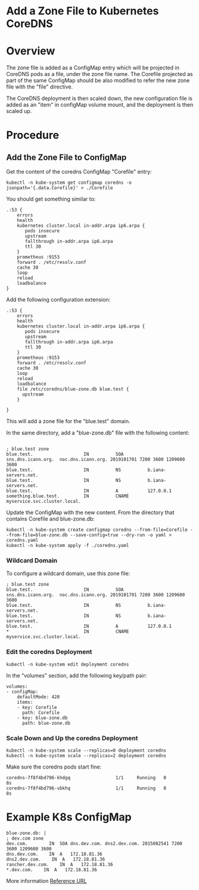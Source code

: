 # Add a Zone File to Kubernetes CoreDNS

# Overview
The zone file is added as a ConfigMap entry which will be projected in CoreDNS pods as a file, under the zone file name. The Corefile projected as part of the same ConfigMap should be also modified to refer the new zone file with the "file" directive.

The CoreDNS deployment is then scaled down, the new configuration file is added as an "item" in configMap volume mount, and the deployment is then scaled up.

# Procedure
## Add the Zone File to ConfigMap
Get the content of the coredns ConfigMap "Corefile" entry:

```
kubectl -n kube-system get configmap coredns -o jsonpath='{.data.Corefile}' > ./Corefile
```
You should get something similar to:

```
.:53 {
    errors
    health
    kubernetes cluster.local in-addr.arpa ip6.arpa {
       pods insecure
       upstream
       fallthrough in-addr.arpa ip6.arpa
       ttl 30
    }
    prometheus :9153
    forward . /etc/resolv.conf
    cache 30
    loop
    reload
    loadbalance
}
```
Add the following configuration extension:

```
.:53 {
    errors
    health
    kubernetes cluster.local in-addr.arpa ip6.arpa {
       pods insecure
       upstream
       fallthrough in-addr.arpa ip6.arpa
       ttl 30
    }
    prometheus :9153
    forward . /etc/resolv.conf
    cache 30
    loop
    reload
    loadbalance
    file /etc/coredns/blue-zone.db blue.test {
      upstream
    }
   
}
```
This will add a zone file for the "blue.test" domain.

In the same directory, add a "blue-zone.db" file with the following content:
```

; blue.test zone
blue.test.                   IN          SOA         sns.dns.icann.org.  noc.dns.icann.org. 2019101701 7200 3600 1209600 3600
blue.test.                   IN          NS          b.iana-servers.net.
blue.test.                   IN          NS          b.iana-servers.net.
blue.test.                   IN          A           127.0.0.1
something.blue.test.         IN          CNAME       myservice.svc.cluster.local.
```
Update the ConfigMap with the new content. From the directory that contains Corefile and blue-zone.db:

```
kubectl -n kube-system create configmap coredns --from-file=Corefile --from-file=blue-zone.db --save-config=true --dry-run -o yaml > coredns.yaml
kubectl -n kube-system apply -f ./coredns.yaml
```
### Wildcard Domain
To configure a wildcard domain, use this zone file:

```
; blue.test zone
blue.test.                   IN          SOA         sns.dns.icann.org.  noc.dns.icann.org. 2019101701 7200 3600 1209600 3600
blue.test.                   IN          NS          b.iana-servers.net.
blue.test.                   IN          NS          b.iana-servers.net.
blue.test.                   IN          A           127.0.0.1
*                            IN          CNAME       myservice.svc.cluster.local.
```
### Edit the coredns Deployment
```
kubectl -n kube-system edit deployment coredns
```
In the "volumes" section, add the following key/path pair:

```
volumes:
- configMap:
    defaultMode: 420
    items:
    - key: Corefile
      path: Corefile
    - key: blue-zone.db
      path: blue-zone.db
```
### Scale Down and Up the coredns Deployment
```
kubectl -n kube-system scale --replicas=0 deployment coredns
kubectl -n kube-system scale --replicas=2 deployment coredns
```
Make sure the coredns pods start fine:

```
coredns-7f8f4bd796-khdgq                 1/1     Running   0          8s
coredns-7f8f4bd796-vbkhq                 1/1     Running   0          8s
```
# Example K8s ConfigMap
```
blue-zone.db: |
; dev.com zone
dev.com.        IN  SOA dns.dev.com. dns2.dev.com. 2015082541 7200 3600 1209600 3600
dns.dev.com.    IN  A   172.18.81.36
dns2.dev.com.    IN  A   172.18.81.36
rancher.dev.com.    IN  A   172.18.81.36
*.dev.com.    IN  A   172.18.81.36
```
More information [Reference URL](https://kb.novaordis.com/index.php/Add_a_Zone_File_to_Kubernetes_CoreDNS)